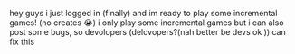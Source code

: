hey guys i just logged in (finally) and im ready to play some incremental games! (no creates 😭)
i only play some incremental games
but i can also post some bugs, so devolopers (delovopers?(nah better be devs ok )) can fix this
